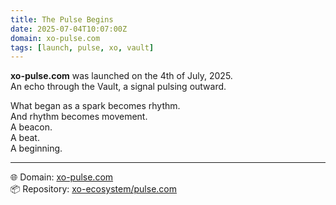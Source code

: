 ```yaml
---
title: The Pulse Begins
date: 2025-07-04T10:07:00Z
domain: xo-pulse.com
tags: [launch, pulse, xo, vault]
---
```


**xo-pulse.com** was launched on the 4th of July, 2025.  
An echo through the Vault, a signal pulsing outward.

What began as a spark becomes rhythm.  
And rhythm becomes movement.  
A beacon.  
A beat.  
A beginning.

---

🌐 Domain: [xo-pulse.com](https://xo-pulse.com)  
📦 Repository: [xo-ecosystem/pulse.com](https://github.com/xo-ecosystem/pulse.com)
